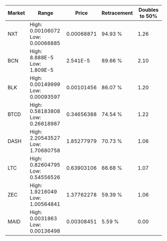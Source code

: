 | Market | Range | Price| Retracement | Doubles to 50% |
| --- | --- | --- | --- | --- |
| NXT | High: 0.00106072<br />Low: 0.00066885 | 0.00068871 | 94.93 % | 1.26 |
| BCN | High: 8.888E-5<br />Low: 1.809E-5 | 2.541E-5 | 89.66 % | 2.10 |
| BLK | High: 0.00149999<br />Low: 0.00093597 | 0.00101456 | 86.07 % | 1.20 |
| BTCD | High: 0.58183808<br />Low: 0.26618987 | 0.34656388 | 74.54 % | 1.22 |
| DASH | High: 2.20543527<br />Low: 1.70680758 | 1.85277979 | 70.73 % | 1.06 |
| LTC | High: 0.82604795<br />Low: 0.54556526 | 0.63903106 | 66.68 % | 1.07 |
| ZEC | High: 1.9216049<br />Low: 1.00564841 | 1.37762278 | 59.39 % | 1.06 |
| MAID | High: 0.0031863<br />Low: 0.00136498 | 0.00308451 | 5.59 % | 0.00 |
